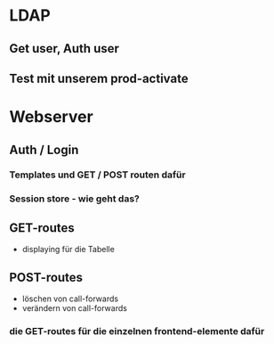 # LDAP
## Get user, Auth user
## Test mit unserem prod-activate

# Webserver
## Auth / Login
### Templates und GET / POST routen dafür
### Session store - wie geht das?
## GET-routes
- displaying für die Tabelle
## POST-routes
- löschen von call-forwards
- verändern von call-forwards
### die GET-routes für die einzelnen frontend-elemente dafür

